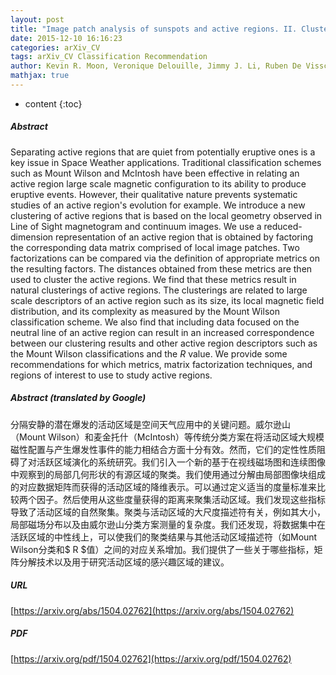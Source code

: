 ```yaml
---
layout: post
title: "Image patch analysis of sunspots and active regions. II. Clustering via matrix factorization"
date: 2015-12-10 16:16:23
categories: arXiv_CV
tags: arXiv_CV Classification Recommendation
author: Kevin R. Moon, Veronique Delouille, Jimmy J. Li, Ruben De Visscher, Fraser Watson, Alfred O. Hero III
mathjax: true
---
```


* content
{:toc}

##### Abstract
Separating active regions that are quiet from potentially eruptive ones is a key issue in Space Weather applications. Traditional classification schemes such as Mount Wilson and McIntosh have been effective in relating an active region large scale magnetic configuration to its ability to produce eruptive events. However, their qualitative nature prevents systematic studies of an active region's evolution for example. We introduce a new clustering of active regions that is based on the local geometry observed in Line of Sight magnetogram and continuum images. We use a reduced-dimension representation of an active region that is obtained by factoring the corresponding data matrix comprised of local image patches. Two factorizations can be compared via the definition of appropriate metrics on the resulting factors. The distances obtained from these metrics are then used to cluster the active regions. We find that these metrics result in natural clusterings of active regions. The clusterings are related to large scale descriptors of an active region such as its size, its local magnetic field distribution, and its complexity as measured by the Mount Wilson classification scheme. We also find that including data focused on the neutral line of an active region can result in an increased correspondence between our clustering results and other active region descriptors such as the Mount Wilson classifications and the $R$ value. We provide some recommendations for which metrics, matrix factorization techniques, and regions of interest to use to study active regions.

##### Abstract (translated by Google)
分隔安静的潜在爆发的活动区域是空间天气应用中的关键问题。威尔逊山（Mount Wilson）和麦金托什（McIntosh）等传统分类方案在将活动区域大规模磁性配置与产生爆发性事件的能力相结合方面十分有效。然而，它们的定性性质阻碍了对活跃区域演化的系统研究。我们引入一个新的基于在视线磁场图和连续图像中观察到的局部几何形状的有源区域的聚类。我们使用通过分解由局部图像块组成的对应数据矩阵而获得的活动区域的降维表示。可以通过定义适当的度量标准来比较两个因子。然后使用从这些度量获得的距离来聚集活动区域。我们发现这些指标导致了活动区域的自然聚集。聚类与活动区域的大尺度描述符有关，例如其大小，局部磁场分布以及由威尔逊山分类方案测量的复杂度。我们还发现，将数据集中在活跃区域的中性线上，可以使我们的聚类结果与其他活动区域描述符（如Mount Wilson分类和$ R $值）之间的对应关系增加。我们提供了一些关于哪些指标，矩阵分解技术以及用于研究活动区域的感兴趣区域的建议。

##### URL
[https://arxiv.org/abs/1504.02762](https://arxiv.org/abs/1504.02762)

##### PDF
[https://arxiv.org/pdf/1504.02762](https://arxiv.org/pdf/1504.02762)

